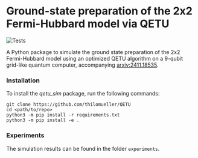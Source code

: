 # Ground-state preparation of the 2x2 Fermi-Hubbard model via QETU

![Tests](https://github.com/thilomueller/QETU/actions/workflows/ci.yml/badge.svg)

A Python package to simulate the ground state preparation of the 2x2 Fermi-Hubbard model using an optimized QETU algorithm on a 9-qubit grid-like quantum computer, accompanying [arxiv:2411.18535](https://arxiv.org/abs/2411.18535).

### Installation
To install the *qetu_sim* package, run the following commands:
```
git clone https://github.com/thilomueller/QETU
cd <path/to/repo>
python3 -m pip install -r requirements.txt
python3 -m pip install -e .
```

### Experiments
The simulation results can be found in the folder `experiments`.

